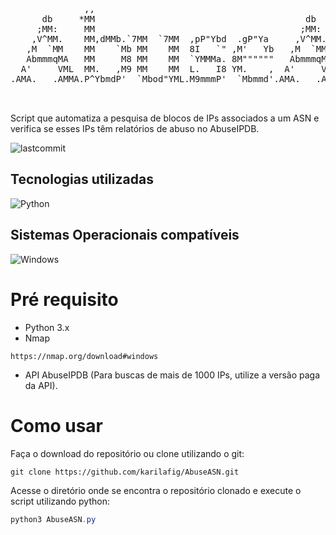 <pre>
                                                                                       
              ,,                                                                       
      db     *MM                                        db       .M"""bgd `7MN.   `7MF'
     ;MM:     MM                                       ;MM:     ,MI    "Y   MMN.    M  
    ,V^MM.    MM,dMMb.`7MM  `7MM  ,pP"Ybd  .gP"Ya     ,V^MM.    `MMb.       M YMb   M  
   ,M  `MM    MM    `Mb MM    MM  8I   `" ,M'   Yb   ,M  `MM      `YMMNq.   M  `MN. M  
   AbmmmqMA   MM     M8 MM    MM  `YMMMa. 8M""""""   AbmmmqMA   .     `MM   M   `MM.M  
  A'     VML  MM.   ,M9 MM    MM  L.   I8 YM.    ,  A'     VML  Mb     dM   M     YMM  
.AMA.   .AMMA.P^YbmdP'  `Mbod"YML.M9mmmP'  `Mbmmd'.AMA.   .AMMA.P"Ybmmd"  .JML.    YM  
                                                                                       
                                                                                                                                  
</pre>
Script que automatiza a pesquisa de blocos de IPs associados a um ASN e verifica se esses IPs têm relatórios de abuso no AbuseIPDB.
<div>
  <img alt="lastcommit" src="https://img.shields.io/github/last-commit/karilafig/AbuseASN?style=social&logo=appveyor">
  </div>

## Tecnologias utilizadas
<div>
 <img alt="Python" src="https://img.shields.io/badge/Python-F2C12E?style=for-the-badge&logo=python&logoColor=white">
 </div>
 
## Sistemas Operacionais compatíveis 
 <div>
 <img alt="Windows" src="https://img.shields.io/badge/Windows-008000?style=for-the-badge&logo=Windows&logoColor=white">
 </div>

# Pré requisito
- Python 3.x
- Nmap
```
https://nmap.org/download#windows
```
- API AbuseIPDB (Para buscas de mais de 1000 IPs, utilize a versão paga da API).
# Como usar
Faça o download do repositório ou clone utilizando o git:
```
git clone https://github.com/karilafig/AbuseASN.git
```
Acesse o diretório onde se encontra o repositório clonado e execute o script utilizando python:
```powershell
python3 AbuseASN.py
```


